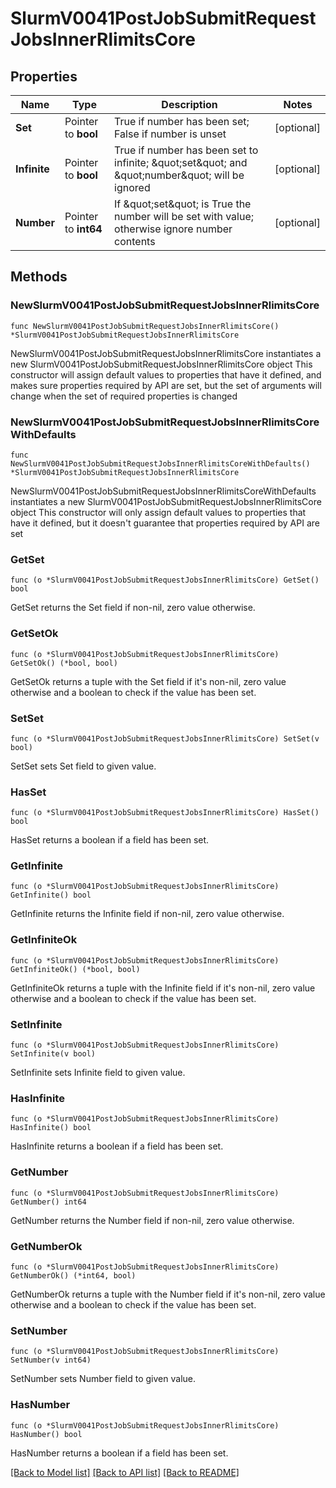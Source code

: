 # SlurmV0041PostJobSubmitRequestJobsInnerRlimitsCore

## Properties

Name | Type | Description | Notes
------------ | ------------- | ------------- | -------------
**Set** | Pointer to **bool** | True if number has been set; False if number is unset | [optional] 
**Infinite** | Pointer to **bool** | True if number has been set to infinite; \&quot;set\&quot; and \&quot;number\&quot; will be ignored | [optional] 
**Number** | Pointer to **int64** | If \&quot;set\&quot; is True the number will be set with value; otherwise ignore number contents | [optional] 

## Methods

### NewSlurmV0041PostJobSubmitRequestJobsInnerRlimitsCore

`func NewSlurmV0041PostJobSubmitRequestJobsInnerRlimitsCore() *SlurmV0041PostJobSubmitRequestJobsInnerRlimitsCore`

NewSlurmV0041PostJobSubmitRequestJobsInnerRlimitsCore instantiates a new SlurmV0041PostJobSubmitRequestJobsInnerRlimitsCore object
This constructor will assign default values to properties that have it defined,
and makes sure properties required by API are set, but the set of arguments
will change when the set of required properties is changed

### NewSlurmV0041PostJobSubmitRequestJobsInnerRlimitsCoreWithDefaults

`func NewSlurmV0041PostJobSubmitRequestJobsInnerRlimitsCoreWithDefaults() *SlurmV0041PostJobSubmitRequestJobsInnerRlimitsCore`

NewSlurmV0041PostJobSubmitRequestJobsInnerRlimitsCoreWithDefaults instantiates a new SlurmV0041PostJobSubmitRequestJobsInnerRlimitsCore object
This constructor will only assign default values to properties that have it defined,
but it doesn't guarantee that properties required by API are set

### GetSet

`func (o *SlurmV0041PostJobSubmitRequestJobsInnerRlimitsCore) GetSet() bool`

GetSet returns the Set field if non-nil, zero value otherwise.

### GetSetOk

`func (o *SlurmV0041PostJobSubmitRequestJobsInnerRlimitsCore) GetSetOk() (*bool, bool)`

GetSetOk returns a tuple with the Set field if it's non-nil, zero value otherwise
and a boolean to check if the value has been set.

### SetSet

`func (o *SlurmV0041PostJobSubmitRequestJobsInnerRlimitsCore) SetSet(v bool)`

SetSet sets Set field to given value.

### HasSet

`func (o *SlurmV0041PostJobSubmitRequestJobsInnerRlimitsCore) HasSet() bool`

HasSet returns a boolean if a field has been set.

### GetInfinite

`func (o *SlurmV0041PostJobSubmitRequestJobsInnerRlimitsCore) GetInfinite() bool`

GetInfinite returns the Infinite field if non-nil, zero value otherwise.

### GetInfiniteOk

`func (o *SlurmV0041PostJobSubmitRequestJobsInnerRlimitsCore) GetInfiniteOk() (*bool, bool)`

GetInfiniteOk returns a tuple with the Infinite field if it's non-nil, zero value otherwise
and a boolean to check if the value has been set.

### SetInfinite

`func (o *SlurmV0041PostJobSubmitRequestJobsInnerRlimitsCore) SetInfinite(v bool)`

SetInfinite sets Infinite field to given value.

### HasInfinite

`func (o *SlurmV0041PostJobSubmitRequestJobsInnerRlimitsCore) HasInfinite() bool`

HasInfinite returns a boolean if a field has been set.

### GetNumber

`func (o *SlurmV0041PostJobSubmitRequestJobsInnerRlimitsCore) GetNumber() int64`

GetNumber returns the Number field if non-nil, zero value otherwise.

### GetNumberOk

`func (o *SlurmV0041PostJobSubmitRequestJobsInnerRlimitsCore) GetNumberOk() (*int64, bool)`

GetNumberOk returns a tuple with the Number field if it's non-nil, zero value otherwise
and a boolean to check if the value has been set.

### SetNumber

`func (o *SlurmV0041PostJobSubmitRequestJobsInnerRlimitsCore) SetNumber(v int64)`

SetNumber sets Number field to given value.

### HasNumber

`func (o *SlurmV0041PostJobSubmitRequestJobsInnerRlimitsCore) HasNumber() bool`

HasNumber returns a boolean if a field has been set.


[[Back to Model list]](../README.md#documentation-for-models) [[Back to API list]](../README.md#documentation-for-api-endpoints) [[Back to README]](../README.md)


